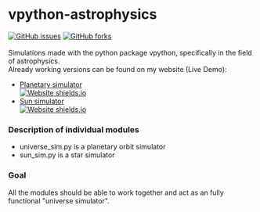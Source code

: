 # vpython-astrophysics
[![GitHub issues](https://img.shields.io/github/issues/larsfriese/vpython-astrophysics.svg)](https://GitHub.com/larsfriese/vpython-astrophysics/issues/) [![GitHub forks](https://img.shields.io/github/forks/larsfriese/vpython-astrophysics.svg?style=social&label=Fork&maxAge=2592000)](https://GitHub.com/larsfriese/vpython-astrophysics/network/)<br><br>
Simulations made with the python package vpython, specifically in the field of astrophysics.<br>
Already working versions can be found on my website (Live Demo):
- [Planetary simulator](https://bloglink.eu/sim/universe)
<br>[![Website shields.io](https://img.shields.io/website-up-down-green-red/http/shields.io.svg)](http://shields.io/)
- [Sun simulator](https://bloglink.eu/sim/sun)
<br>[![Website shields.io](https://img.shields.io/website-up-down-green-red/http/shields.io.svg)](http://shields.io/)

### Description of individual modules

- universe_sim.py is a planetary orbit simulator
- sun_sim.py is a star simulator

### Goal

All the modules should be able to work together and act as an fully functional "universe simulator".
